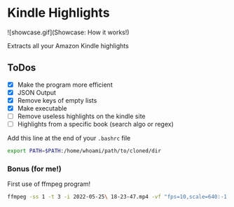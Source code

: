 # Kindle Highlights

![showcase.gif](Showcase: How it works!)

Extracts all your Amazon Kindle highlights

## ToDos

- [x] Make the program more efficient
- [x] JSON Output
- [x] Remove keys of empty lists
- [X] Make executable
- [ ] Remove useless highlights on the kindle site
- [ ] Highlights from a specific book (search algo or regex)

Add this line at the end of your `.bashrc` file

```bash
export PATH=$PATH:/home/whoami/path/to/cloned/dir
```

### Bonus (for me!)

First use of ffmpeg program!

```bash
ffmpeg -ss 1 -t 3 -i 2022-05-25\ 18-23-47.mp4 -vf "fps=10,scale=640:-1:flags=lanczos,split[s0][s1];[s0]palettegen[p];[s1][p]paletteuse" -loop 0 showcase.gif
```
